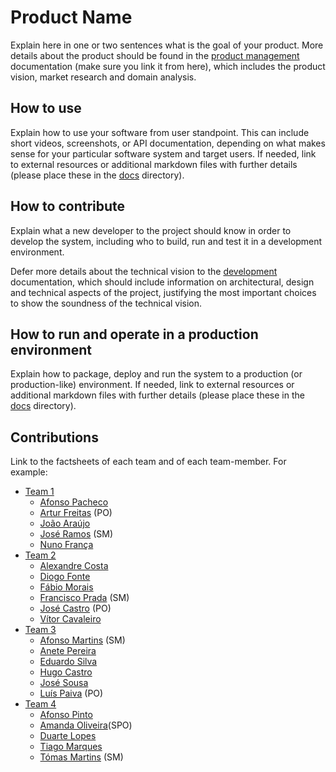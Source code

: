 # Product Name

Explain here in one or two sentences what is the goal of your product. More details about the product should be found in the [product management](docs/product.md) documentation (make sure you link it from here), which includes the product vision, market research and domain analysis.
 

## How to use

Explain how to use your software from user standpoint. This can include short videos, screenshots, or API documentation, depending on what makes sense for your particular software system and target users. If needed, link to external resources or additional markdown files with further details (please place these in the [docs](docs/) directory).


## How to contribute

Explain what a new developer to the project should know in order to develop the system, including who to build, run and test it in a development environment. 

Defer more details about the technical vision to the [development](docs/development.md) documentation, which should include information on architectural, design and technical aspects of the project, justifying the most important choices to show the soundness of the technical vision.


## How to run and operate in a production environment

Explain how to package, deploy and run the system to a production (or production-like) environment. If needed, link to external resources or additional markdown files with further details (please place these in the [docs](docs/) directory).


## Contributions

Link to the factsheets of each team and of each team-member. For example:

 * [Team 1](factsheets/team1.md)
   * [Afonso Pacheco](factsheets/afonso_pacheco.md)
   * [Artur Freitas](factsheets/artur_freitas.md) (PO)
   * [João Araújo](factsheets/joao_araujo.md)
   * [José Ramos](factsheets/jose_ramos.md) (SM)
   * [Nuno França](factsheets/nuno_franca.md) 
 * [Team 2](factsheets/team2.md)
   * [Alexandre Costa](factsheets/team2/alexandre.md)
   * [Diogo Fonte](factsheets/team2/diogo.md)
   * [Fábio Morais](factsheets/team2/fabio.md)
   * [Francisco Prada](factsheets/team2/francisco.md) (SM)
   * [José Castro](factsheets/team2/jose.md) (PO)
   * [Vítor Cavaleiro](factsheets/team2/vitor.md)
 * [Team 3](factsheets/team3.md)
   * [Afonso Martins](factsheets/afonso_martins.md) (SM)
   * [Anete Pereira](factsheets/anete_pereira.md)
   * [Eduardo Silva](factsheets/eduardo_silva.md)
   * [Hugo Castro](factsheets/hugo_castro.md) 
   * [José Sousa](factsheets/jose_sousa.md)
   * [Luís Paiva](factsheets/luis_paiva.md) (PO) 
 * [Team 4](factsheets/team4/team1.md)
   * [Afonso Pinto](factsheets/team4/afonso.md) 
   * [Amanda Oliveira](factsheets/team4/amanda.md)(SPO)
   * [Duarte Lopes](factsheets/team4/duarte.md)
   * [Tiago Marques](factsheets/team4/tiago.md)
   * [Tómas Martins](factsheets/team4/tomas.md) (SM)


